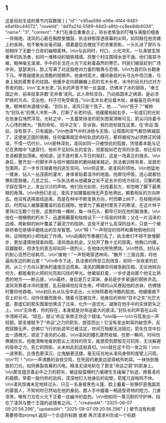 ## 1

这是目前生成的章节内容数据
[
{
"id": "c95aa599-e98e-4f44-8481-e6af4bc44072",
"novelId": "dd1fa21d-0589-44d3-a8fd-cc8ee8db4034",
"name": "3",
"content": "木门在身后重重合上，将长老焦急的叮嘱与满屋的檀香一并隔绝。凌风的心脏在胸腔里擂鼓，执法钟那穿透夜幕的尖鸣，如同敲在他灵魂上的丧钟。他不敢有丝毫迟疑，借着屋后古槐投下的浓重阴影，一头扎进了那片与他相伴了无数个日夜的幽暗密林。\n\n与此同时，村口，火光冲天。一队身披玄铁重甲的执法者，如同一堵移动的钢铁城墙，将整个村庄围得水泄不通。他们面容冷峻，眼神毫无波澜，手中的长戈在火光下反射着森然的寒芒。村民们被驱赶到广场中央，瑟瑟发抖，脸上写满了对这股绝对力量的敬畏与恐惧。\n\n为首的队长翻身下马，甲胄碰撞发出清脆的铿锵声。他身材高大，腰间悬挂的长弓古朴而沉重，弓身上铭刻着繁复的纹路。他缓步走向颤巍巍上前的玄木长老，冰冷的目光扫过对方苍老的脸。\n\n“玄木长老，”队长的声音不带一丝温度，仿佛淬了冰的钢铁，“奉王国之命，前来捉拿异数‘无命者’凌风。此人命轮空白，乃动摇国本之祸源，是必须铲除的污点。交出他，村子可免受牵连。”\n\n玄木长老拄着木杖，身躯虽在风中摇曳，眼神却未退缩分毫。“封队长，凌风只是个孩子，他……”\n\n“孩子？”被称为“封队长”的男人冷笑一声，打断了长老的话。他缓缓抬起右手，一轮虚幻的光轮在他身后悄然浮现。光轮之中，一支蓄势待发的箭矢图案清晰可见，箭尖闪烁着令人心悸的微光。“我的命轮，‘百中之矢’，告诉我，我的目标就在这里。在‘命运’面前，没有孩子，只有威胁。”\n\n他语气中的决绝与无情，让周围的空气都仿佛凝固了。这便是王国的铁腕，任何偏离既定命轮轨迹的存在，都将被视为必须修正的错误，不惜一切代价。\n\n密林深处，凌风如同一只被惊扰的孤狼，凭借着本能与记忆在黑暗中飞速穿行。他听不见封队长的宣告，但那股如芒在背的杀意，却比任何言语都更加清晰。他知道，这不是村里人平日的驱赶，这是一场真正的猎杀。\n\n身后，整齐划一的脚步声与枝叶被踩断的脆响越来越近。执法者训练有素，呈扇形包围网，正一步步压缩着他的逃生空间。\n\n但这里，是凌风的领地。\n\n他猛地一矮身，钻入一丛茂密的灌木，身体紧贴着湿冷的地面。他屏住呼吸，连心跳都仿佛刻意放缓。几息之后，一队执法者从他藏身之处不足五步的地方经过，沉重的靴子踩在落叶上，发出沙沙的声响。他们目光如炬，扫视着前方，却忽略了脚下最黑暗的角落。\n\n待他们走远，凌风才如狸猫般悄无声息地滑出，朝着相反的方向奔去。他没有选择直线逃离，而是在林中不断变换方向，时而攀上树干，在枝桠间纵跃，时而钻入被藤蔓覆盖的岩石缝隙。他曾为了躲避村里孩子的欺凌，在这片林子里待过无数个日夜，这里的每一棵树，每一块石头，都早已刻在他的脑海里。\n\n他在一根横倒的朽木下，迅速用藤蔓和枯枝设下一个简易的绊索；又在一片沼泽的边缘，用新鲜的树叶覆盖了最泥泞的陷阱。这些不是什么高深的战术，只是一个被排挤者在绝境中磨练出的生存智慧。\n\n“啊！”一声短促的惊呼和重物倒地的闷响，证明他的小把戏起了作用。\n\n追捕的节奏被打乱了。执法者们不得不放慢脚步，更加谨慎地探查四周。凌风借此机会，又拉开了数十丈的距离。他胸口灼痛，双腿酸软，但求生的意志却如同一团烈火，在他体内熊熊燃烧。\n\n然而，封队长的耐心显然已经耗尽。\n\n“废物！”一声怒喝穿透林间，“散开！三面合围，将他逼向东边的断云崖！”\n\n命令下达，执法者的阵型立刻改变，如同一张收紧的巨网，从三个方向以更快的速度压迫而来。凌风的腾挪空间被急剧压缩，无论他转向何方，都能看到火把的光亮和闪烁的甲光。他被驱赶着，一步步退向那个他无比熟悉的地方——断云崖。\n\n最终，身后是万丈深渊，身前是步步紧逼的钢铁洪流。凌风背靠着冰冷的崖壁，乱石硌得他后背生疼。呼啸的山风卷起他的衣袂，仿佛随时要将他吞噬。\n\n封队长从队伍中走出，火光映照着他冷酷的脸庞。他缓缓摘下背上的长弓，动作优雅而致命。随着弓弦被拉开，他身后的命轮“百中之矢”光芒大盛，那虚幻的箭矢图案仿佛活了过来，化作一道流光，凝聚在他手中的实体箭矢之上。\n\n“无命者，你的存在，本身就是对命运最大的亵渎。”封队长的声音在山风中清晰可闻，“现在，就让‘命运’来修正你这个错误。”\n\n嗡——\n\n弓弦发出一声轻颤。那支被赋予了“命运”之力的箭矢，脱弦而出！它没有发出刺耳的破空声，反而寂静无声，仿佛它飞行的轨迹早已被注定，世间万物都无法阻拦。箭矢在空中拉出一道微光，锁定了凌风的心脏。\n\n凌风的瞳孔骤然收缩，在那一瞬间，时间仿佛被拉长。他能清晰地看到箭尖上流转的符文，能感受到那股无可抗拒、无法躲避的宿命之力。死亡的阴影，从未如此刻这般真切。\n\n就在这千钧一发之际！\n\n一道黑影，比夜色更深沉，比鬼魅更迅捷，毫无征兆地从凌风身侧的崖壁上闪现。\n\n“叮！”\n\n一声清脆的金铁交鸣，在死寂的悬崖边显得格外刺耳。一抹快到极致的刀光，如同撕裂夜幕的闪电，精准无误地斩在了那支“命运之箭”的箭身上。\n\n那支蕴含着必中之力的箭矢，被这股蛮横的力量硬生生磕偏了轨迹，擦着凌风的肩膀，带着一股灼热的劲风，深深地钉入他身后的岩壁，箭尾兀自嗡鸣不休。\n\n凌风惊魂未定地转过头，只见一名身披黑色斗篷、脸上戴着一张狰狞恶鬼面具的蒙面人，不知何时已然站在他的身前。那人手中握着一柄造型奇特的短刀，刀身漆黑，唯有刀刃在火光下泛着一丝幽冷的血色。\n\n他如同一尊沉默的守护神，挡在了凌风与整个王国的追猎者之间。",
"createdAt": "2025-08-07 09:20:56.296",
"updatedAt": "2025-08-07 09:20:56.296"
}
]
章节没有标题 需要修改prompt 返回一个合适的标题 或者 再次请求AI生成一个标题
